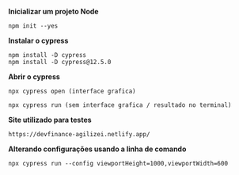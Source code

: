 **Inicializar um projeto Node**

    npm init --yes

**Instalar o cypress**

    npm install -D cypress
    npm install -D cypress@12.5.0

**Abrir o cypress**

    npx cypress open (interface grafica)

    npx cypress run (sem interface grafica / resultado no terminal)

**Site utilizado para testes**

    https://devfinance-agilizei.netlify.app/

**Alterando configurações usando a linha de comando**

    npx cypress run --config viewportHeight=1000,viewportWidth=600

